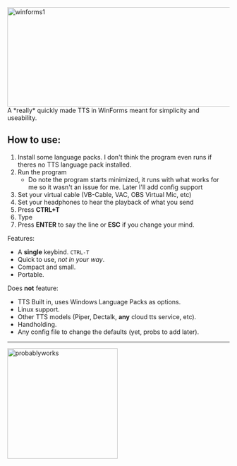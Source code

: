 <img width="1000" height="225" alt="winforms1" src="https://github.com/user-attachments/assets/d9f59312-52c8-4d0d-9fa6-8543201a4abe" />
A *really* quickly made TTS in WinForms meant for simplicity and useability.

## How to use:
1. Install some language packs. I don't think the program even runs if theres no TTS language pack installed.
2. Run the program
   - Do note the program starts minimized, it runs with what works for me so it wasn't an issue for me. Later I'll add config support
3. Set your virtual cable (VB-Cable, VAC, OBS Virtual Mic, etc)
4. Set your headphones to hear the playback of what you send
5. Press **CTRL+T**
6. Type
7. Press **ENTER** to say the line or **ESC** if you change your mind.

Features:
- A __single__ keybind. `CTRL-T`
- Quick to use, *not in your way*.
- Compact and small.
- Portable.

Does __not__ feature:
- TTS Built in, uses Windows Language Packs as options.
- Linux support.
- Other TTS models (Piper, Dectalk, **any** cloud tts service, etc).
- Handholding.
- Any config file to change the defaults (yet, probs to add later).
___
<img width="250" height="250" alt="probablyworks" src="https://github.com/user-attachments/assets/dd9472bd-5422-41a8-862c-caaa062a0bc2" />
